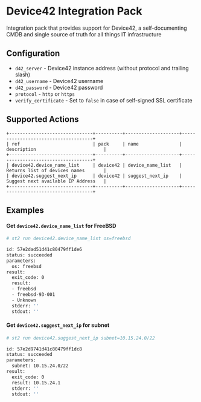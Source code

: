 # Device42 Integration Pack

Integration pack that provides support for Device42, a self-documenting CMDB and  single source of truth for all things
IT infrastructure

## Configuration

* `d42_server` - Device42 instance address (without protocol and trailing slash)
* `d42_username` - Device42 username
* `d42_password` - Device42 password
* `protocol` - `http` or `https`
* `verify_certificate` - Set to `false` in case of self-signed SSL certificate

## Supported Actions
```
+-------------------------------+----------+--------------------+-------------------------------------+
| ref                           | pack     | name               | description                         |
+-------------------------------+----------+--------------------+-------------------------------------+
| device42.device_name_list     | device42 | device_name_list   | Returns list of devices names       |
| device42.suggest_next_ip      | device42 | suggest_next_ip    | Suggest next available IP Address   |
+-------------------------------+----------+--------------------+-------------------------------------+
```

## Examples

#### Get `device42.device_name_list` for FreeBSD
```sh
# st2 run device42.device_name_list os=freebsd

id: 57e2dad51d41c80479ff1de6
status: succeeded
parameters:
  os: freebsd
result:
  exit_code: 0
  result:
  - freebsd
  - freebsd-93-001
  - Unknown
  stderr: ''
  stdout: ''
```

#### Get `device42.suggest_next_ip` for subnet
```sh
# st2 run device42.suggest_next_ip subnet=10.15.24.0/22

id: 57e2d9741d41c80479ff1dc8
status: succeeded
parameters:
  subnet: 10.15.24.0/22
result:
  exit_code: 0
  result: 10.15.24.1
  stderr: ''
  stdout: ''
```